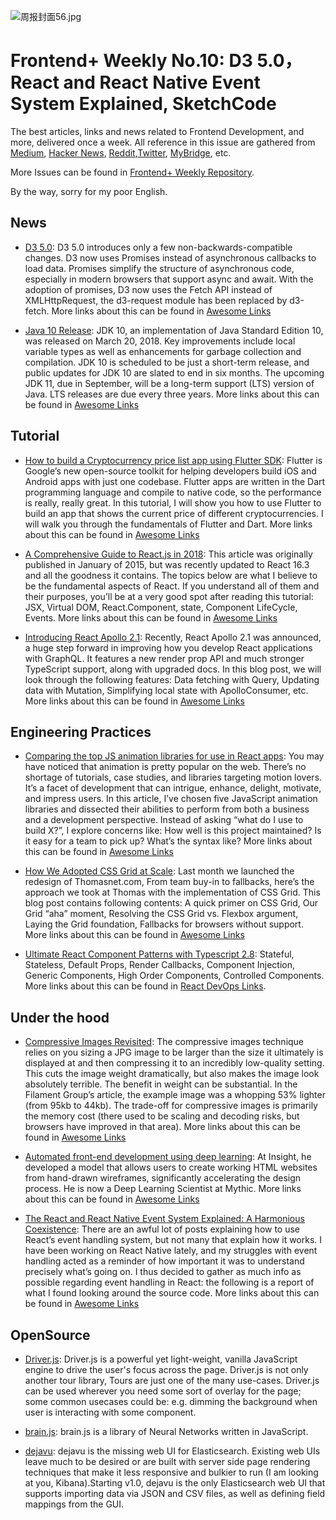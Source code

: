 ![周报封面56.jpg](http://upload-images.jianshu.io/upload_images/1647496-b6ba72596e038da7.jpg?imageMogr2/auto-orient/strip%7CimageView2/2/w/1240)

# Frontend+ Weekly No.10: D3 5.0，React and React Native Event System Explained, SketchCode

The best articles, links and news related to Frontend Development, and more, delivered once a week. All reference in this issue are gathered from [Medium](https://medium.com/@384924552), [Hacker News](https://news.ycombinator.com/news), [Reddit](reddit.com),[Twitter](twitter.com), [MyBridge](mybridge.co), etc.

More Issues can be found in [Frontend+ Weekly Repository](https://parg.co/U9x).

By the way, sorry for my poor English.

## News

* [D3 5.0](https://parg.co/U7f): D3 5.0 introduces only a few non-backwards-compatible changes. D3 now uses Promises instead of asynchronous callbacks to load data. Promises simplify the structure of asynchronous code, especially in modern browsers that support async and await. With the adoption of promises, D3 now uses the Fetch API instead of XMLHttpRequest, the d3-request module has been replaced by d3-fetch. More links about this can be found in [Awesome Links](https://github.com/wxyyxc1992/Awesome-Lists/blob/master/README-en.md)

* [Java 10 Release](https://www.infoworld.com/article/3230507/java/java-jdk-10-what-new-features-to-expect-in-the-next-java.html): JDK 10, an implementation of Java Standard Edition 10, was released on March 20, 2018. Key improvements include local variable types as well as enhancements for garbage collection and compilation. JDK 10 is scheduled to be just a short-term release, and public updates for JDK 10 are slated to end in six months. The upcoming JDK 11, due in September, will be a long-term support (LTS) version of Java. LTS releases are due every three years. More links about this can be found in [Awesome Links](https://github.com/wxyyxc1992/Awesome-Lists/blob/master/README-en.md)

## Tutorial

* [How to build a Cryptocurrency price list app using Flutter SDK](https://parg.co/U2K): Flutter is Google’s new open-source toolkit for helping developers build iOS and Android apps with just one codebase. Flutter apps are written in the Dart programming language and compile to native code, so the performance is really, really great. In this tutorial, I will show you how to use Flutter to build an app that shows the current price of different cryptocurrencies. I will walk you through the fundamentals of Flutter and Dart. More links about this can be found in [Awesome Links](https://github.com/wxyyxc1992/Awesome-Lists/blob/master/README-en.md)

- [A Comprehensive Guide to React.js in 2018](https://medium.freecodecamp.org/a-comprehensive-guide-to-react-js-in-2018-ba8bb6975597): This article was originally published in January of 2015, but was recently updated to React 16.3 and all the goodness it contains. The topics below are what I believe to be the fundamental aspects of React. If you understand all of them and their purposes, you’ll be at a very good spot after reading this tutorial: JSX, Virtual DOM, React.Component, state, Component LifeCycle, Events. More links about this can be found in [Awesome Links](https://github.com/wxyyxc1992/Awesome-Lists/blob/master/README-en.md)

* [Introducing React Apollo 2.1](https://dev-blog.apollodata.com/introducing-react-apollo-2-1-c837cc23d926): Recently, React Apollo 2.1 was announced, a huge step forward in improving how you develop React applications with GraphQL. It features a new render prop API and much stronger TypeScript support, along with upgraded docs. In this blog post, we will look through the following features: Data fetching with Query, Updating data with Mutation, Simplifying local state with ApolloConsumer, etc. More links about this can be found in [Awesome Links](https://github.com/wxyyxc1992/Awesome-Lists/blob/master/README-en.md)

## Engineering Practices

* [Comparing the top JS animation libraries for use in React apps](https://parg.co/Ux9): You may have noticed that animation is pretty popular on the web. There’s no shortage of tutorials, case studies, and libraries targeting motion lovers. It’s a facet of development that can intrigue, enhance, delight, motivate, and impress users. In this article, I’ve chosen five JavaScript animation libraries and dissected their abilities to perform from both a business and a development perspective. Instead of asking “what do I use to build X?”, I explore concerns like: How well is this project maintained? Is it easy for a team to pick up? What’s the syntax like? More links about this can be found in [Awesome Links](https://github.com/wxyyxc1992/Awesome-Lists/blob/master/README-en.md)

* [How We Adopted CSS Grid at Scale](https://julian.is/article/css-grid-at-scale/): Last month we launched the redesign of Thomasnet.com, From team buy-in to fallbacks, here’s the approach we took at Thomas with the implementation of CSS Grid. This blog post contains following contents: A quick primer on CSS Grid, Our Grid “aha” moment, Resolving the CSS Grid vs. Flexbox argument, Laying the Grid foundation, Fallbacks for browsers without support. More links about this can be found in [Awesome Links](https://github.com/wxyyxc1992/Awesome-Lists/blob/master/README-en.md)

* [Ultimate React Component Patterns with Typescript 2.8](https://levelup.gitconnected.com/ultimate-react-component-patterns-with-typescript-2-8-82990c516935): Stateful, Stateless, Default Props, Render Callbacks, Component Injection, Generic Components, High Order Components, Controlled Components. More links about this can be found in [React DevOps Links](https://github.com/wxyyxc1992/Awesome-Lists/blob/master/Web/Framework/React/React-DevOps-List.md).

## Under the hood

* [Compressive Images Revisited](https://timkadlec.com/remembers/2018-03-22-compressive-images-revisited/): The compressive images technique relies on you sizing a JPG image to be larger than the size it ultimately is displayed at and then compressing it to an incredibly low-quality setting. This cuts the image weight dramatically, but also makes the image look absolutely terrible. The benefit in weight can be substantial. In the Filament Group’s article, the example image was a whopping 53% lighter (from 95kb to 44kb). The trade-off for compressive images is primarily the memory cost (there used to be scaling and decoding risks, but browsers have improved in that area). More links about this can be found in [Awesome Links](https://github.com/wxyyxc1992/Awesome-Lists/blob/master/README-en.md)

* [Automated front-end development using deep learning](https://parg.co/UDc): At Insight, he developed a model that allows users to create working HTML websites from hand-drawn wireframes, significantly accelerating the design process. He is now a Deep Learning Scientist at Mythic. More links about this can be found in [Awesome Links](https://github.com/wxyyxc1992/Awesome-Lists/blob/master/README-en.md)

* [The React and React Native Event System Explained: A Harmonious Coexistence](https://parg.co/UDq): There are an awful lot of posts explaining how to use React’s event handling system, but not many that explain how it works. I have been working on React Native lately, and my struggles with event handling acted as a reminder of how important it was to understand precisely what’s going on. I thus decided to gather as much info as possible regarding event handling in React: the following is a report of what I found looking around the source code. More links about this can be found in [Awesome Links](https://github.com/wxyyxc1992/Awesome-Lists/blob/master/README-en.md)

## OpenSource

* [Driver.js](https://github.com/kamranahmedse/driver.js): Driver.js is a powerful yet light-weight, vanilla JavaScript engine to drive the user's focus across the page. Driver.js is not only another tour library, Tours are just one of the many use-cases. Driver.js can be used wherever you need some sort of overlay for the page; some common usecases could be: e.g. dimming the background when user is interacting with some component.

* [brain.js](https://github.com/BrainJS/brain.js): brain.js is a library of Neural Networks written in JavaScript.

* [dejavu](https://github.com/appbaseio/dejavu): dejavu is the missing web UI for Elasticsearch. Existing web UIs leave much to be desired or are built with server side page rendering techniques that make it less responsive and bulkier to run (I am looking at you, Kibana).Starting v1.0, dejavu is the only Elasticsearch web UI that supports importing data via JSON and CSV files, as well as defining field mappings from the GUI.

